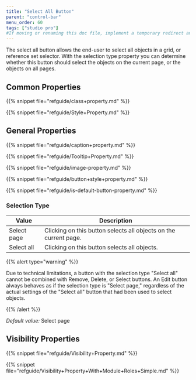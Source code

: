 ```yaml
---
title: "Select All Button"
parent: "control-bar"
menu_order: 60
tags: ["studio pro"]
#If moving or renaming this doc file, implement a temporary redirect and let the respective team know they should update the URL in the product. See Mapping to Products for more details.
---
```


The select all button allows the end-user to select all objects in a grid, or reference set selector. With the selection type property you can determine whether this button should select the objects on the current page, or the objects on all pages.

## Common Properties

{{% snippet file="refguide/class+property.md" %}}

{{% snippet file="refguide/Style+Property.md" %}}

## General Properties

{{% snippet file="refguide/caption+property.md" %}}

{{% snippet file="refguide/Tooltip+Property.md" %}}

{{% snippet file="refguide/image-property.md" %}}

{{% snippet file="refguide/button+style+property.md" %}}

{{% snippet file="refguide/is-default-button-property.md" %}}

### Selection Type

| Value | Description |
| --- | --- |
| Select page | Clicking on this button selects all objects on the current page. |
| Select all | Clicking on this button selects all objects. |

{{% alert type="warning" %}}

Due to technical limitations, a button with the selection type "Select all" cannot be combined with Remove, Delete, or Select buttons. An Edit button always behaves as if the selection type is "Select page," regardless of the actual settings of the "Select all" button that had been used to select objects.

{{% /alert %}}

_Default value:_ Select page

## Visibility Properties

{{% snippet file="refguide/Visibility+Property.md" %}}

{{% snippet file="refguide/Visibility+Property+With+Module+Roles+Simple.md" %}}
